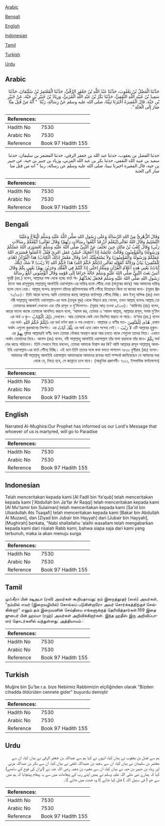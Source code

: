 [Arabic](#arabic)

[Bengali](#bengali)

[English](#english)

[Indonesian](#indonesian)

[Tamil](#tamil)

[Turkish](#turkish)

[Urdu](#urdu)

## Arabic


<div dir="rtl" lang="ar" style={{fontSize:'larger',backgroundColor:'#f8f9fa',padding:20}}>
حَدَّثَنَا الْفَضْلُ بْنُ يَعْقُوبَ، حَدَّثَنَا عَبْدُ اللَّهِ بْنُ جَعْفَرٍ الرَّقِّيُّ، حَدَّثَنَا الْمُعْتَمِرُ بْنُ سُلَيْمَانَ، حَدَّثَنَا سَعِيدُ بْنُ عُبَيْدِ اللَّهِ الثَّقَفِيُّ، حَدَّثَنَا بَكْرُ بْنُ عَبْدِ اللَّهِ الْمُزَنِيُّ، وَزِيَادُ بْنُ جُبَيْرِ بْنِ حَيَّةَ، عَنْ جُبَيْرِ بْنِ حَيَّةَ، قَالَ الْمُغِيرَةُ أَخْبَرَنَا نَبِيُّنَا، صلى الله عليه وسلم عَنْ رِسَالَةِ، رَبِّنَا ‏ "‏ أَنَّهُ مَنْ قُتِلَ مِنَّا صَارَ إِلَى الْجَنَّةِ ‏"‏‏.‏
</div>
<div style={{backgroundColor:'#f8f9fa',padding:20, marginBottom: 10}}><table> <thead> <tr> <th>References:</th> <th></th> </tr> </thead> <tbody><tr><td>Hadith No</td><td>7530</td></tr><tr><td>Arabic No</td><td>7530</td></tr><tr><td>Reference</td><td>Book 97 Hadith 155</td></tr></tbody></table></div>


<div dir="rtl" lang="ar" style={{fontSize:'larger',backgroundColor:'#f8f9fa',padding:20}}>
حدثنا الفضل بن يعقوب، حدثنا عبد الله بن جعفر الرقي، حدثنا المعتمر بن سليمان، حدثنا سعيد بن عبيد الله الثقفي، حدثنا بكر بن عبد الله المزني، وزياد بن جبير بن حية، عن جبير بن حية، قال المغيرة اخبرنا نبينا، صلى الله عليه وسلم عن رسالة، ربنا " انه من قتل منا صار الى الجنة
</div>
<div style={{backgroundColor:'#f8f9fa',padding:20, marginBottom: 10}}><table> <thead> <tr> <th>References:</th> <th></th> </tr> </thead> <tbody><tr><td>Hadith No</td><td>7530</td></tr><tr><td>Arabic No</td><td>7530</td></tr><tr><td>Reference</td><td>Book 97 Hadith 155</td></tr></tbody></table></div>

## Bengali


<div dir="rtl" lang="bn" style={{fontSize:'larger',backgroundColor:'#f8f9fa',padding:20}}>
وَقَالَ الزُّهْرِيُّ مِنْ اللهِ الرِّسَالَةُ وَعَلَى رَسُولِ اللهِ صَلَّى اللَّهُ عَلَيْهِ وَسَلَّمَ الْبَلاَغُ وَعَلَيْنَا التَّسْلِيمُ وَقَالَ اللهُ تَعَالَى(لِيَعْلَمَ أَنْ قَدْ أَبْلَغُوا رِسَالاَتِ رَبِّهِمْ) وَقَالَ تَعَالَى( أُبْلِغُكُمْ رِسَالاَتِ رَبِّي) وَقَالَ كَعْبُ بْنُ مَالِكٍ حِينَ تَخَلَّفَ عَنْ النَّبِيِّ صَلَّى اللهُ عَلَيْهِ وَسَلَّمَ (فَسَيَرَى اللهُ عَمَلَكُمْ وَرَسُولُهُ) وَالْمُؤْمِنُونَ وَقَالَتْ عَائِشَةُ إِذَا أَعْجَبَكَ حُسْنُ عَمَلِ امْرِئٍ فَقُلْ (اعْمَلُوا فَسَيَرَى اللهُ عَمَلَكُمْ وَرَسُولُهُ وَالْمُؤْمِنُونَ) وَلاَ يَسْتَخِفَّنَّكَ أَحَدٌ وَقَالَ مَعْمَرٌ (ذَلِكَ الْكِتَابُ) هَذَا الْقُرْآنُ (هُدًى لِلْمُتَّقِينَ) بَيَانٌ وَدِلاَلَةٌ كَقَوْلِهِ تَعَالَى (ذَلِكُمْ حُكْمُ اللهِ) هَذَا حُكْمُ اللهِ (لاَ رَيْبَ) لاَ شَكَّ (تِلْكَ آيَاتُ) يَعْنِي هَذِهِ أَعْلاَمُ الْقُرْآنِ وَمِثْلُهُ (حَتَّى إِذَا كُنْتُمْ فِي الْفُلْكِ وَجَرَيْنَ بِهِمْ) يَعْنِي بِكُمْ وَقَالَ أَنَسٌ بَعَثَ النَّبِيُّ صَلَّى اللهُ عَلَيْهِ وَسَلَّمَ خَالَهُ حَرَامًا إِلَى قَوْمِهِ وَقَالَ أَتُؤْمِنُونِي أُبَلِّغُ رِسَالَةَ رَسُولِ اللهِ صَلَّى اللهُ عَلَيْهِ وَسَلَّمَ فَجَعَلَ يُحَدِّثُهُمْ যুহরী (রহ.) বলেন, আল্লাহর পক্ষ থেকে হচ্ছে বার্তা পাঠানো আর রাসূলুল্লাহ্ সাল্লাল্লাহু আলাইহি ওয়াসাল্লাম-এর দায়িত্ব হলো পৌঁছে দেয়া (মানুষের কাছে) আর আমাদের দায়িত্ব হলো মেনে নেয়া। আল্লাহ্ বলেনঃ রাসূলগণ তাঁদের প্রতিপালকের বাণী পৌঁছে দিয়েছেন কিনা তা জানার জন্য- (সূরাহ জ্বিন ৭২/২৮)। তিনি আরো বলেনঃ আমি তোমাদের কাছে আল্লাহর বার্তাসমূহ পৌঁছে দিচ্ছি। কাব ইবনু মালিক (রাঃ) যখন নবী সাল্লাল্লাহু আলাইহি ওয়াসাল্লাম-এর সঙ্গে (তাবূক যুদ্ধ) থেকে পিছনে রয়ে গেলেন, তখন আল্লাহ্ বলেনঃ আল্লাহ্ তো তোমাদের কাজকর্ম দেখবেন এবং তাঁর রাসূল ও মু’মিনগণও- (সূরাহ আত্ তওবা ৯/১০৫)। ‘আয়িশাহ (রাঃ) বলেন, কারো ভালো কাজে তোমাকে আনন্দিত করলে বলো, ‘আমল কর, তোমার এ ‘আমল আল্লাহ্, আল্লাহর রাসূল, সমস্ত মু’মিন দেখবেন। আর তোমাকে কেউ যেন বিচলিত করতে না পারে। মা‘মার (রহ.) বলেন, ذَلِكَ الْكِتَابُ -এর অর্থ এ কুরআন, هُدًى لِلْمُتَّقِينَ -এর অর্থ বর্ণনা করা ও পথ দেখানো। আল্লাহর এ বাণীর মত ذَلِكُمْ حُكْمُ اللهِ -এর অর্থ এটি আল্লাহর হুকুম। لاَ رَيْبَ -এর অর্থ এতে কোন সন্দেহ নেই। تِلْكَ آيَاتُ অর্থাৎ এগুলো কুরআনের নিদর্শন। এর দৃষ্টান্ত আল্লাহরই বাণীঃ যখন তোমরা নৌকায় অবস্থান করো আর চলতে থাকে সেগুলো তাদের নিয়ে। এখানে بِهِمْ এর অর্থ بِكُمْ অর্থাৎ তোমাদের নিয়ে। আনাস (রাঃ) বলেন, নবী সাল্লাল্লাহু আলাইহি ওয়াসাল্লাম তাঁর মামা হারমকে তাঁর কাওমের কাছে পাঠালেন। তিনি সেখানে গিয়ে বললেন, তোমরা আমাকে বিশ্বাস কর কি? আমি আল্লাহর রাসূল সাল্লাল্লাহু আলাইহি ওয়াসাল্লাম-এর বার্তা পৌঁছে দিচ্ছি। এই বলে তিনি তাদের সঙ্গে কথা বলতে লাগলেন ৭৫৩০ মুগীরাহ (রাঃ) বলেন। আমাদের নবী সাল্লাল্লাহু আলাইহি ওয়াসাল্লাম আমাদেরকে আমাদের রবেবর বার্তা সম্পর্কে জানিয়েছেন যে আমাদের মধ্য থেকে যে, নিহত হবে, সে জান্নাতে চলে যাবে। (আধুনিক প্রকাশনী- ৭০১১, ইসলামিক ফাউন্ডেশন)
</div>
<div style={{backgroundColor:'#f8f9fa',padding:20, marginBottom: 10}}><table> <thead> <tr> <th>References:</th> <th></th> </tr> </thead> <tbody><tr><td>Hadith No</td><td>7530</td></tr><tr><td>Arabic No</td><td>7530</td></tr><tr><td>Reference</td><td>Book 97 Hadith 155</td></tr></tbody></table></div>

## English


<div dir="ltr" lang="en" style={{fontSize:'larger',backgroundColor:'#f8f9fa',padding:20}}>
Narrated Al-Mughira:Our Prophet has informed us our Lord's Message that whoever of us is martyred, will go to Paradise
</div>
<div style={{backgroundColor:'#f8f9fa',padding:20, marginBottom: 10}}><table> <thead> <tr> <th>References:</th> <th></th> </tr> </thead> <tbody><tr><td>Hadith No</td><td>7530</td></tr><tr><td>Arabic No</td><td>7530</td></tr><tr><td>Reference</td><td>Book 97 Hadith 155</td></tr></tbody></table></div>

## Indonesian


<div dir="ltr" lang="id" style={{fontSize:'larger',backgroundColor:'#f8f9fa',padding:20}}>
Telah menceritakan kepada kami [Al Fadll bin Ya'qub] telah menceritakan kepada kami ['Abdullah bin Ja'far Ar Raqqi] telah menceritakan kepada kami [Al Mu'tamir bin Sulaiman] telah menceritakan kepada kami [Sa'id bin Ubaidullah Ats Tsaqafi] telah menceritakan kepada kami [Bakar bin Abdullah Al Muzani], dan [Ziyad bin Jubair bin Hayyah] dari [Jubair bin Hayyah], [Mughirah] berkata, "Nabi shallallahu 'alaihi wasallam telah mengabarkan kepada kami dari risalah Rabb kami, bahwa siapa saja dari kami yang terbunuh, maka ia akan menuju surga
</div>
<div style={{backgroundColor:'#f8f9fa',padding:20, marginBottom: 10}}><table> <thead> <tr> <th>References:</th> <th></th> </tr> </thead> <tbody><tr><td>Hadith No</td><td>7530</td></tr><tr><td>Arabic No</td><td>7530</td></tr><tr><td>Reference</td><td>Book 97 Hadith 155</td></tr></tbody></table></div>

## Tamil


<div dir="ltr" lang="ta" style={{fontSize:'larger',backgroundColor:'#f8f9fa',padding:20}}>
முஃகீரா பின் ஷுஅபா (ரலி) அவர்கள் கூறியதாவது: நம் இறைத்தூதர் (ஸல்) அவர்கள், “நம்மில் எவர் (இறைவழியில்) கொல்லப் படுகின்றாரோ அவர் சொர்க்கத்திற்குச் செல்கின்றார்” எனும் தம் இறைவனின் செய்தியை எங்களுக்குத் தெரிவித்தார்கள்.169 இதை ஜுபைர் பின் ஹய்யா (ரஹ்) அவர்கள் அறிவிக்கிறார்கள். இந்த ஹதீஸ் இரு அறிவிப்பாளர் தொடர்களில் வந்துள்ளது. அத்தியாயம் :
</div>
<div style={{backgroundColor:'#f8f9fa',padding:20, marginBottom: 10}}><table> <thead> <tr> <th>References:</th> <th></th> </tr> </thead> <tbody><tr><td>Hadith No</td><td>7530</td></tr><tr><td>Arabic No</td><td>7530</td></tr><tr><td>Reference</td><td>Book 97 Hadith 155</td></tr></tbody></table></div>

## Turkish


<div dir="ltr" lang="tr" style={{fontSize:'larger',backgroundColor:'#f8f9fa',padding:20}}>
Muğire bin Şu'be r.a. bize Nebiimiz Rabbimizin elçiliğinden olarak "Bizden cihadda öldürülen cennete gider" buyurdu demiştir
</div>
<div style={{backgroundColor:'#f8f9fa',padding:20, marginBottom: 10}}><table> <thead> <tr> <th>References:</th> <th></th> </tr> </thead> <tbody><tr><td>Hadith No</td><td>7530</td></tr><tr><td>Arabic No</td><td>7530</td></tr><tr><td>Reference</td><td>Book 97 Hadith 155</td></tr></tbody></table></div>

## Urdu


<div dir="rtl" lang="ur" style={{fontSize:'larger',backgroundColor:'#f8f9fa',padding:20}}>
ہم سے فضل بن یعقوب نے بیان کیا، انہوں نے کہا ہم سے عبداللہ بن جعفر الرقی نے بیان کیا، ان سے معتمر بن سلیمان نے بیان کیا، ان سے سعید بن عبیداللہ ثقفی نے بیان کیا، ان سے بکر بن عبداللہ مزنی اور زیاد بن جبیر بن حیہ نے بیان کیا، ان سے مغیرہ بن شعبہ رضی اللہ عنہ نے (ایران کی فوج کے سامنے) کہا کہ ہمارے نبی صلی اللہ علیہ وسلم نے ہمیں اپنے رب کے پیغامات میں سے یہ پیغام پہنچایا کہ ہم میں سے جو ( فی سبیل اللہ ) قتل کیا جائے گا وہ جنت میں جائے گا۔
</div>
<div style={{backgroundColor:'#f8f9fa',padding:20, marginBottom: 10}}><table> <thead> <tr> <th>References:</th> <th></th> </tr> </thead> <tbody><tr><td>Hadith No</td><td>7530</td></tr><tr><td>Arabic No</td><td>7530</td></tr><tr><td>Reference</td><td>Book 97 Hadith 155</td></tr></tbody></table></div>